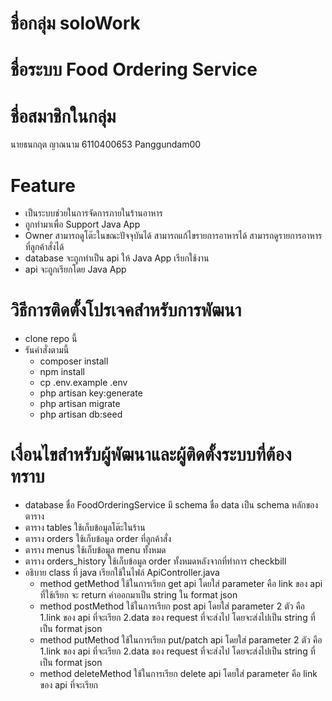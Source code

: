 # ชื่อกลุ่ม soloWork

# ชื่อระบบ Food Ordering Service

# ชื่อสมาชิกในกลุ่ม
นายธนกฤต ญาณนาม 6110400653 Panggundam00


# Feature
- เป็นระบบช่วยในการจัดการภายในร้านอาหาร
- ถูกทำมาเพื่อ Support Java App
- Owner สามารถดูโต๊ะในขณะปัจจุบันได้ สามารถแก้ไขรายการอาหารได้ สามารถดูรายการอาหารที่ลูกค้าสั่งได้
- database จะถูกทำเป็น api ให้ Java App เรียกใช้งาน
- api จะถูกเรียกโดย Java App


# วิธีการติดตั้งโปรเจคสำหรับการพัฒนา
- clone repo นี้
- รันคำสั่งตามนี้ 
    - composer install
    - npm install
    - cp .env.example .env
    - php artisan key:generate
    - php artisan migrate
    - php artisan db:seed

# เงื่อนไขสำหรับผู้พัฒนาและผู้ติดตั้งระบบที่ต้องทราบ
- database ชื่อ FoodOrderingService มี schema ชื่อ data เป็น schema หลักของตาราง
- ตาราง tables ใช้เก็บข้อมูลโต๊ะในร้าน
- ตาราง orders ใช้เก็บข้อมูล order ที่ลูกค้าสั่ง
- ตาราง menus ใช้เก็บข้อมูล menu ทั้งหมด
- ตาราง orders_history ใช้เก็บข้อมูล order ทั้งหมดหลังจากที่ทำการ checkbill
- อธิบาย class ที่ java เรียกใช้ในไฟล์ ApiController.java
    - method getMethod ใช้ในการเรียก get api โดยใส่ parameter คือ link ของ api ที่ใช้เรียก จะ return ค่าออกมาเป็น string ใน format json
    - method postMethod ใช้ในการเรียก post api โดยใส่ parameter 2 ตัว คือ 1.link ของ api ที่จะเรียก   2.data ของ request ที่จะส่งไป โดยจะส่งไปเป็น string ที่เป็น format json
    - method putMethod ใช้ในการเรียก put/patch api โดยใส่ parameter 2 ตัว คือ 1.link ของ api ที่จะเรียก   2.data ของ request ที่จะส่งไป โดยจะส่งไปเป็น string ที่เป็น format json
    - method deleteMethod ใช้ในการเรียก delete api โดยใส่ parameter คือ link ของ api ที่จะเรียก
